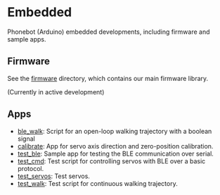 # Embedded

Phonebot (Arduino) embedded developments, including firmware and sample apps.

## Firmware

See the [firmware](firmware) directory, which contains our main firmware library.

(Currently in active development)

## Apps

* [ble\_walk](ble_walk): Script for an open-loop walking trajectory with a boolean signal
* [calibrate](calibrate): App for servo axis direction and zero-position calibration.
* [test\_ble](test_ble): Sample app for testing the BLE communication over serial.
* [test\_cmd](test_cmd): Test script for controlling servos with BLE over a basic protocol.
* [test\_servos](test_servos): Test servos.
* [test\_walk](test_walk): Test script for continuous walking trajectory.
